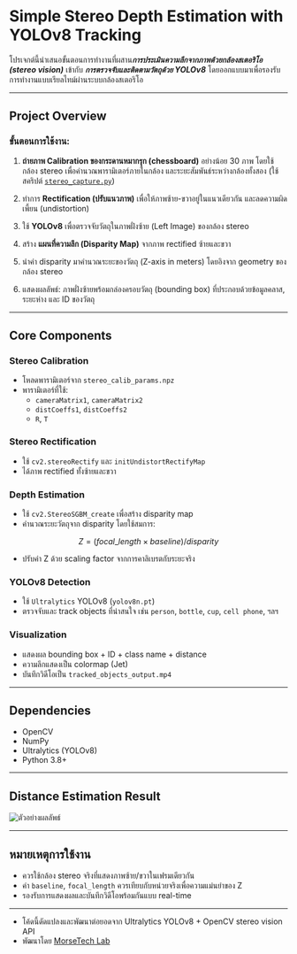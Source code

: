 # Simple Stereo Depth Estimation with YOLOv8 Tracking

โปรเจกต์นี้นำเสนอขั้นตอนการทำงานที่ผสาน***การประเมินความลึกจากภาพด้วยกล้องสเตอริโอ (stereo vision)*** เข้ากับ ***การตรวจจับและติดตามวัตถุด้วย YOLOv8*** โดยออกแบบมาเพื่อรองรับการทำงานแบบเรียลไทม์ผ่านระบบกล้องสเตอริโอ

---

## Project Overview

### ขั้นตอนการใช้งาน:

1. **ถ่ายภาพ Calibration ของกระดานหมากรุก (chessboard)** อย่างน้อย 30 ภาพ โดยใช้กล้อง stereo เพื่อคำนวณพารามิเตอร์ภายในกล้อง และระยะสัมพันธ์ระหว่างกล้องทั้งสอง (ใช้สคริปต์ [`stereo_capture.py`](stereo_capture.py)) 

2. ทำการ **Rectification (ปรับแนวภาพ)** เพื่อให้ภาพซ้าย-ขวาอยู่ในแนวเดียวกัน และลดความผิดเพี้ยน (undistortion)

3. ใช้ **YOLOv8** เพื่อตรวจจับวัตถุในภาพฝั่งซ้าย (Left Image) ของกล้อง stereo

4. สร้าง **แผนที่ความลึก (Disparity Map)** จากภาพ rectified ซ้ายและขวา

5. นำค่า disparity มาคำนวณระยะของวัตถุ (Z-axis in meters) โดยอิงจาก geometry ของกล้อง stereo

6. แสดงผลลัพธ์: ภาพฝั่งซ้ายพร้อมกล่องครอบวัตถุ (bounding box) ที่ประกอบด้วยข้อมูลคลาส, ระยะห่าง และ ID ของวัตถุ

---

## Core Components

### Stereo Calibration
- โหลดพารามิเตอร์จาก `stereo_calib_params.npz`
- พารามิเตอร์ที่ใช้:
  - `cameraMatrix1`, `cameraMatrix2`
  - `distCoeffs1`, `distCoeffs2`
  - `R`, `T`

### Stereo Rectification
- ใช้ `cv2.stereoRectify` และ `initUndistortRectifyMap`
- ได้ภาพ rectified ทั้งซ้ายและขวา

### Depth Estimation
- ใช้ `cv2.StereoSGBM_create` เพื่อสร้าง disparity map
- คำนวณระยะวัตถุจาก disparity โดยใช้สมการ:

```math
Z = (focal\_length \times baseline) / disparity
```

- ปรับค่า Z ด้วย scaling factor จากการคาลิเบรตกับระยะจริง

### YOLOv8 Detection
- ใช้ `Ultralytics` YOLOv8 (`yolov8n.pt`)
- ตรวจจับและ track objects ที่น่าสนใจ เช่น `person`, `bottle`, `cup`, `cell phone`, ฯลฯ

### Visualization
- แสดงผล bounding box + ID + class name + distance
- ความลึกแสดงเป็น colormap (Jet)
- บันทึกวิดีโอเป็น `tracked_objects_output.mp4`

---

## Dependencies
- OpenCV
- NumPy
- Ultralytics (YOLOv8)
- Python 3.8+

---

## Distance Estimation Result
![ตัวอย่างผลลัพธ์](distance_estimation.gif)



---

## หมายเหตุการใช้งาน
- ควรใช้กล้อง stereo จริงที่แสดงภาพซ้าย/ขวาในเฟรมเดียวกัน
- ค่า `baseline`, `focal_length` ควรเทียบกับหน่วยจริงเพื่อความแม่นยำของ Z
- รองรับการแสดงผลและบันทึกวิดีโอพร้อมกันแบบ real-time

---

- โค้ดนี้ดัดแปลงและพัฒนาต่อยอดจาก Ultralytics YOLOv8 + OpenCV stereo vision API
- พัฒนาโดย [MorseTech Lab](www.morsetechlab.com)